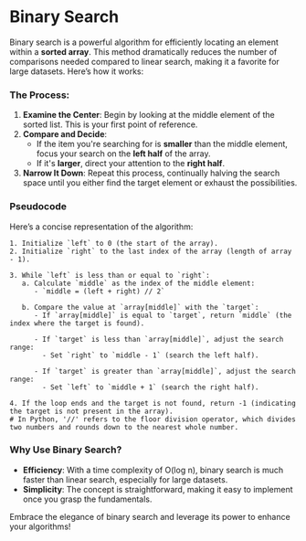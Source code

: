 # Binary Search

Binary search is a powerful algorithm for efficiently locating an element within a **sorted array**. This method dramatically reduces the number of comparisons needed compared to linear search, making it a favorite for large datasets. Here’s how it works:

### The Process:

1. **Examine the Center**: Begin by looking at the middle element of the sorted list. This is your first point of reference.
2. **Compare and Decide**: 
   - If the item you're searching for is **smaller** than the middle element, focus your search on the **left half** of the array.
   - If it's **larger**, direct your attention to the **right half**.
3. **Narrow It Down**: Repeat this process, continually halving the search space until you either find the target element or exhaust the possibilities.

### Pseudocode

Here’s a concise representation of the algorithm:

```
1. Initialize `left` to 0 (the start of the array).
2. Initialize `right` to the last index of the array (length of array - 1).

3. While `left` is less than or equal to `right`:
   a. Calculate `middle` as the index of the middle element:
      - `middle = (left + right) // 2`
   
   b. Compare the value at `array[middle]` with the `target`:
      - If `array[middle]` is equal to `target`, return `middle` (the index where the target is found).
      
      - If `target` is less than `array[middle]`, adjust the search range:
        - Set `right` to `middle - 1` (search the left half).
        
      - If `target` is greater than `array[middle]`, adjust the search range:
        - Set `left` to `middle + 1` (search the right half).

4. If the loop ends and the target is not found, return -1 (indicating the target is not present in the array).
# In Python, '//' refers to the floor division operator, which divides two numbers and rounds down to the nearest whole number.
```


### Why Use Binary Search?

- **Efficiency**: With a time complexity of O(log n), binary search is much faster than linear search, especially for large datasets.
- **Simplicity**: The concept is straightforward, making it easy to implement once you grasp the fundamentals.

Embrace the elegance of binary search and leverage its power to enhance your algorithms!

